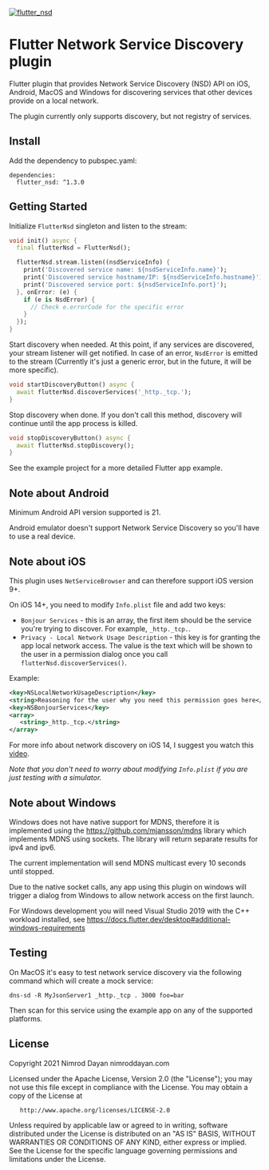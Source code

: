 [![flutter_nsd](https://github.com/Nimrodda/flutter_nsd/actions/workflows/build.yaml/badge.svg)](https://github.com/Nimrodda/flutter_nsd/actions/workflows/build.yaml)

# Flutter Network Service Discovery plugin

Flutter plugin that provides Network Service Discovery (NSD) API on iOS, Android, MacOS and Windows
for discovering services that other devices provide on a local network.

The plugin currently only supports discovery, but not registry of services.

## Install

Add the dependency to pubspec.yaml:

```
dependencies:
  flutter_nsd: ^1.3.0
```

## Getting Started

Initialize `FlutterNsd` singleton and listen to the stream:

```dart
void init() async {
  final flutterNsd = FlutterNsd();

  flutterNsd.stream.listen((nsdServiceInfo) {
    print('Discovered service name: ${nsdServiceInfo.name}');
    print('Discovered service hostname/IP: ${nsdServiceInfo.hostname}');
    print('Discovered service port: ${nsdServiceInfo.port}');
  }, onError: (e) {
    if (e is NsdError) {
      // Check e.errorCode for the specific error
    }
  });
}
```

Start discovery when needed. At this point, if any services are discovered, your stream listener
will get notified. In case of an error, `NsdError` is emitted to the stream (Currently it's
just a generic error, but in the future, it will be more specific).


```dart
void startDiscoveryButton() async {
  await flutterNsd.discoverServices('_http._tcp.');
}
```

Stop discovery when done. If you don't call this method, discovery will continue until the app
process is killed.

```dart
void stopDiscoveryButton() async {
  await flutterNsd.stopDiscovery();
}

```

See the example project for a more detailed Flutter app example.

## Note about Android

Minimum Android API version supported is 21.

Android emulator doesn't support Network Service Discovery so you'll have to use a real device.

## Note about iOS

This plugin uses `NetServiceBrowser` and can therefore support iOS version 9+.

On iOS 14+, you need to modify `Info.plist` file and add two keys:

* `Bonjour Services` - this is an array, the first item should be the service you're trying to
discover. For example, `_http._tcp.`.
* `Privacy - Local Network Usage Description` - this key is for granting the app local network access.
 The value is the text which will be shown to the user in a permission dialog once you call
 `flutterNsd.discoverServices()`.

 Example:

 ```xml
<key>NSLocalNetworkUsageDescription</key>
<string>Reasoning for the user why you need this permission goes here</string>
<key>NSBonjourServices</key>
<array>
    <string>_http._tcp.</string>
</array>
```

For more info about network discovery on iOS 14, I suggest you watch
this [video](https://developer.apple.com/videos/play/wwdc2020/10110/).

*Note that you don't need to worry about modifying `Info.plist` if you are just testing with a simulator.*

## Note about Windows

Windows does not have native support for MDNS, therefore it is implemented using the https://github.com/mjansson/mdns library
which implements MDNS using sockets. The library will return separate results for ipv4 and ipv6.

The current implementation will send MDNS multicast every 10 seconds until stopped.

Due to the native socket calls, any app using this plugin on windows will trigger a dialog from Windows to allow network access on the first launch.

For Windows development you will need Visual Studio 2019 with the C++ workload installed, see https://docs.flutter.dev/desktop#additional-windows-requirements

## Testing

On MacOS it's easy to test network service discovery via the following command which will create a mock service:

```
dns-sd -R MyJsonServer1 _http._tcp . 3000 foo=bar
```

Then scan for this service using the example app on any of the supported platforms.

## License

Copyright 2021 Nimrod Dayan nimroddayan.com

   Licensed under the Apache License, Version 2.0 (the "License");
   you may not use this file except in compliance with the License.
   You may obtain a copy of the License at

       http://www.apache.org/licenses/LICENSE-2.0

   Unless required by applicable law or agreed to in writing, software
   distributed under the License is distributed on an "AS IS" BASIS,
   WITHOUT WARRANTIES OR CONDITIONS OF ANY KIND, either express or implied.
   See the License for the specific language governing permissions and
   limitations under the License.
